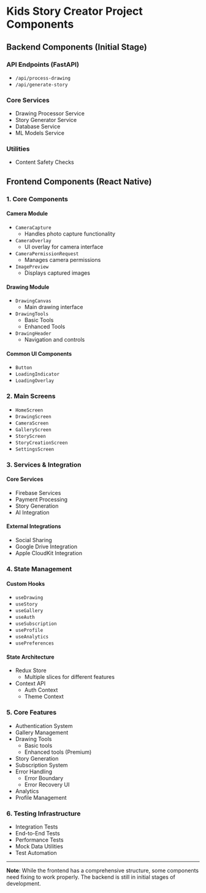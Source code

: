 # Kids Story Creator Project Components

## Backend Components (Initial Stage)

### API Endpoints (FastAPI)
- `/api/process-drawing`
- `/api/generate-story`

### Core Services
- Drawing Processor Service
- Story Generator Service
- Database Service
- ML Models Service

### Utilities
- Content Safety Checks

## Frontend Components (React Native)

### 1. Core Components

#### Camera Module
- `CameraCapture`
  - Handles photo capture functionality
- `CameraOverlay`
  - UI overlay for camera interface
- `CameraPermissionRequest`
  - Manages camera permissions
- `ImagePreview`
  - Displays captured images

#### Drawing Module
- `DrawingCanvas`
  - Main drawing interface
- `DrawingTools`
  - Basic Tools
  - Enhanced Tools
- `DrawingHeader`
  - Navigation and controls

#### Common UI Components
- `Button`
- `LoadingIndicator`
- `LoadingOverlay`

### 2. Main Screens
- `HomeScreen`
- `DrawingScreen`
- `CameraScreen`
- `GalleryScreen`
- `StoryScreen`
- `StoryCreationScreen`
- `SettingsScreen`

### 3. Services & Integration

#### Core Services
- Firebase Services
- Payment Processing
- Story Generation
- AI Integration

#### External Integrations
- Social Sharing
- Google Drive Integration
- Apple CloudKit Integration

### 4. State Management

#### Custom Hooks
- `useDrawing`
- `useStory`
- `useGallery`
- `useAuth`
- `useSubscription`
- `useProfile`
- `useAnalytics`
- `usePreferences`

#### State Architecture
- Redux Store
  - Multiple slices for different features
- Context API
  - Auth Context
  - Theme Context

### 5. Core Features
- Authentication System
- Gallery Management
- Drawing Tools
  - Basic tools
  - Enhanced tools (Premium)
- Story Generation
- Subscription System
- Error Handling
  - Error Boundary
  - Error Recovery UI
- Analytics
- Profile Management

### 6. Testing Infrastructure
- Integration Tests
- End-to-End Tests
- Performance Tests
- Mock Data Utilities
- Test Automation

---

**Note**: While the frontend has a comprehensive structure, some components need fixing to work properly. The backend is still in initial stages of development.
